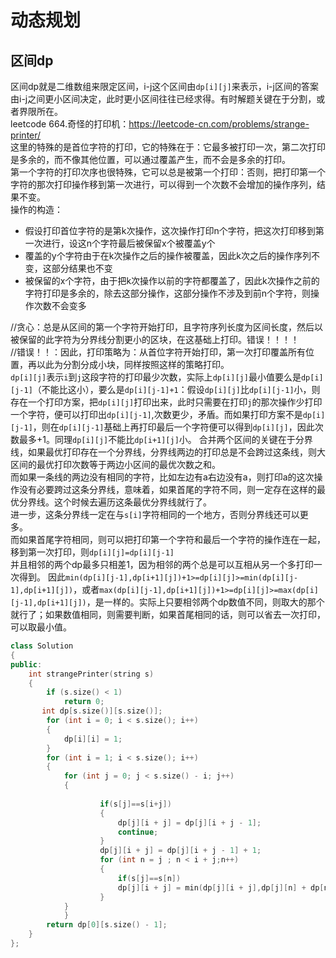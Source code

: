 # 动态规划

## 区间dp
区间dp就是二维数组来限定区间，i-j这个区间由`dp[i][j]`来表示，i-j区间的答案由i-j之间更小区间决定，此时更小区间往往已经求得。有时解题关键在于分割，或者界限所在。  
leetcode 664.奇怪的打印机：https://leetcode-cn.com/problems/strange-printer/  
这里的特殊的是首位字符的打印，它的特殊在于：它最多被打印一次，第二次打印是多余的，而不像其他位置，可以通过覆盖产生，而不会是多余的打印。  
第一个字符的打印次序也很特殊，它可以总是被第一个打印：否则，把打印第一个字符的那次打印操作移到第一次进行，可以得到一个次数不会增加的操作序列，结果不变。  
操作的构造：
* 假设打印首位字符的是第k次操作，这次操作打印n个字符，把这次打印移到第一次进行，设这n个字符最后被保留x个被覆盖y个
* 覆盖的y个字符由于在k次操作之后的操作被覆盖，因此k次之后的操作序列不变，这部分结果也不变
* 被保留的x个字符，由于把k次操作以前的字符都覆盖了，因此k次操作之前的字符打印是多余的，除去这部分操作，这部分操作不涉及到前n个字符，则操作次数不会变多  
<!--more-->

//贪心：总是从区间的第一个字符开始打印，且字符序列长度为区间长度，然后以被保留的此字符为分界线分割更小的区块，在这基础上打印。错误！！！！  
//错误！！：因此，打印策略为：从首位字符开始打印，第一次打印覆盖所有位置，再以此为分割分成小块，同样按照这样的策略打印。  
`dp[i][j]`表示`i`到`j`这段字符的打印最少次数，实际上`dp[i][j]`最小值要么是`dp[i][j-1]`（不能比这小），要么是`dp[i][j-1]+1`：假设`dp[i][j]`比`dp[i][j-1]`小，则存在一个打印方案，把`dp[i][j]`打印出来，此时只需要在打印`j`的那次操作少打印一个字符，便可以打印出`dp[i][j-1]`,次数更少，矛盾。而如果打印方案不是`dp[i][j-1]`，则在`dp[i][j-1]`基础上再打印最后一个字符便可以得到`dp[i][j]`，因此次数最多+1。同理`dp[i][j]`不能比`dp[i+1][j]`小。
合并两个区间的关键在于分界线，如果最优打印存在一个分界线，分界线两边的打印总是不会跨过这条线，则大区间的最优打印次数等于两边小区间的最优次数之和。  
而如果一条线的两边没有相同的字符，比如左边有a右边没有a，则打印a的这次操作没有必要跨过这条分界线，意味着，如果首尾的字符不同，则一定存在这样的最优分界线。这个时候去遍历这条最优分界线就行了。    
进一步，这条分界线一定在与`s[i]`字符相同的一个地方，否则分界线还可以更多。  
而如果首尾字符相同，则可以把打印第一个字符和最后一个字符的操作连在一起，移到第一次打印，则`dp[i][j]=dp[i][j-1]`  
并且相邻的两个dp最多只相差1，因为相邻的两个总是可以互相从另一个多打印一次得到。 
因此`min(dp[i][j-1],dp[i+1][j])+1>=dp[i][j]>=min(dp[i][j-1],dp[i+1][j])`，或者`max(dp[i][j-1],dp[i+1][j])+1>=dp[i][j]>=max(dp[i][j-1],dp[i+1][j])`，是一样的。实际上只要相邻两个dp数值不同，则取大的那个就行了；如果数值相同，则需要判断，如果首尾相同的话，则可以省去一次打印，可以取最小值。 
```cpp
class Solution
{
public:
    int strangePrinter(string s)
    {
        if (s.size() < 1)
            return 0;
       int dp[s.size()][s.size()];
        for (int i = 0; i < s.size(); i++)
        {
            dp[i][i] = 1;
        }
        for (int i = 1; i < s.size(); i++)
        {
            for (int j = 0; j < s.size() - i; j++)
            {
                
                    if(s[j]==s[i+j])
                    {
                        dp[j][i + j] = dp[j][i + j - 1];
                        continue;
                    }
                    dp[j][i + j] = dp[j][i + j - 1] + 1;
                    for (int n = j ; n < i + j;n++)
                    {
                        if(s[j]==s[n])
                        dp[j][i + j] = min(dp[j][i + j],dp[j][n] + dp[n+1][j+i]);
                    }
            }
            }
        return dp[0][s.size() - 1];
    }
};
``` 
 
